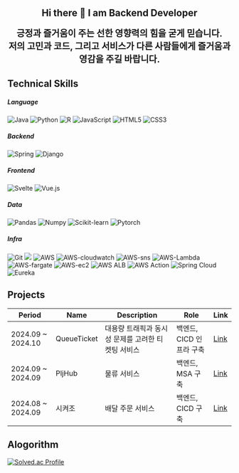 ## <div align=center>Hi there 👋 I am Backend Developer</div>

<div align="center" style="font-size: 20px; font-weight: bold;">
    긍정과 즐거움이 주는 선한 영향력의 힘을 굳게 믿습니다.<br>
    저의 고민과 코드, 그리고 서비스가 다른 사람들에게 즐거움과 영감을 주길 바랍니다.
</div>


    
## Technical Skills


    
##### Language 
    

![Java](https://img.shields.io/badge/Java17-%23ED8B00.svg?style=square&logo=openjdk&logoColor=white) ![Python](https://img.shields.io/badge/python-3776AB?style=square&logo=python&logoColor=white) ![R](https://img.shields.io/badge/R-276DC3?style=square&logo=R&logoColor=white) ![JavaScript](https://img.shields.io/badge/JavaScript-F7DF1E?style=square&logo=JavaScript&logoColor=white) ![HTML5](https://img.shields.io/badge/HTML5-E34F26?style=square&logo=HTML5&logoColor=white) ![CSS3](https://img.shields.io/badge/CSS3-1572B6?style=square&logo=CSS3&logoColor=white)


     
##### Backend


    
![Spring](https://img.shields.io/badge/Spring-6DB33F?style=square&logo=Spring&logoColor=white) ![Django](https://img.shields.io/badge/Django-092E20?style=square&logo=Django&logoColor=white) 


##### Frontend


    
![Svelte](https://img.shields.io/badge/Svelte-FF3E00?style=square&logo=Svelte&logoColor=white) ![Vue.js](https://img.shields.io/badge/Vue.js-4FC08D?style=square&logo=Vue.js&logoColor=white)


##### Data

    
![Pandas](https://img.shields.io/badge/Pandas-150458?style=square&logo=Pandas&logoColor=white) ![Numpy](https://img.shields.io/badge/Numpy-013243?style=square&logo=Numpy&logoColor=white) ![Scikit-learn](https://img.shields.io/badge/Scikit%20learn-F7931E?style=square&logo=Scikit-learn&logoColor=white) ![Pytorch](https://img.shields.io/badge/Pytorch-EE4C2C?style=square&logo=Pytorch&logoColor=white)

    
##### Infra

    
![Git](https://img.shields.io/badge/Git-%F05032.svg?style=square&logo=git&logoColor=white) <img src="https://img.shields.io/badge/Docker-%230db7ed.svg?style=square&logo=docker&logoColor=white"> ![AWS](https://img.shields.io/badge/AWS-232F3E.svg?style=square&logo=AWS&logoColor=white) ![AWS-cloudwatch](https://img.shields.io/badge/AWS%20CloudWatch-FF4f8b.svg?style=square&logo=amazoncloudwatch&logoColor=white) ![AWS-sns](https://img.shields.io/badge/AWS%20SNS-FF4f8b.svg?style=square&logo=amazonsimpleemailservice&logoColor=white) ![AWS-Lambda](https://img.shields.io/badge/AWS%20Lambda-FF9900.svg?style=square&logo=awslambda&logoColor=white) ![AWS-fargate](https://img.shields.io/badge/AWS%20Fargate-FF9900.svg?style=square&logo=awsfargate&logoColor=white) ![AWS-ec2](https://img.shields.io/badge/AWS%20EC2-FF9900.svg?style=square&logo=amazonec2&logoColor=white) ![AWS ALB](https://img.shields.io/badge/AWS%20ALB-8c4fff.svg?style=square&logo=awselasticloadbalancing&logoColor=white) ![AWS Action](https://img.shields.io/badge/Git%20Action-2088ff.svg?style=square&logo=githubactions&logoColor=white) ![Spring Cloud](https://img.shields.io/badge/Spring%20Cloud-6DB33F?style=square&logo=Spring&logoColor=white) ![Eureka](https://img.shields.io/badge/Eureka-6DB33F?style=square&logo=Spring&logoColor=white)


## Projects
|Period|Name|Description|Role|Link|
|------|----|-----------|----|----|
|2024.09 ~ 2024.10|QueueTicket|대용량 트래픽과 동시성 문제를 고려한 티켓팅 서비스|백엔드, CICD 인프라 구축|[Link](https://github.com/QueueTicket)|
|2024.09 ~ 2024.09|PljHub|물류 서비스|백엔드, MSA 구축|[Link](https://github.com/pljHub)|
|2024.08 ~ 2024.09|시켜조|배달 주문 서비스|백엔드, CICD 구축|[Link](https://github.com/Sikyozo/Sikyozo_Backend)|

## Alogorithm
[![Solved.ac Profile](http://mazassumnida.wtf/api/v2/generate_badge?boj=shawnk)](https://solved.ac/shawnk/)

<!--

**shoon95/shoon95** is a ✨ _special_ ✨ repository because its `README.md` (this file) appears on your GitHub profile.

Here are some ideas to get you started:

- 🔭 I’m currently working on ...
- 🌱 I’m currently learning ...
- 👯 I’m looking to collaborate on ...
- 🤔 I’m looking for help with ...
- 💬 Ask me about ...
- 📫 How to reach me: ...
- 😄 Pronouns: ...
- ⚡ Fun fact: ...
-->
